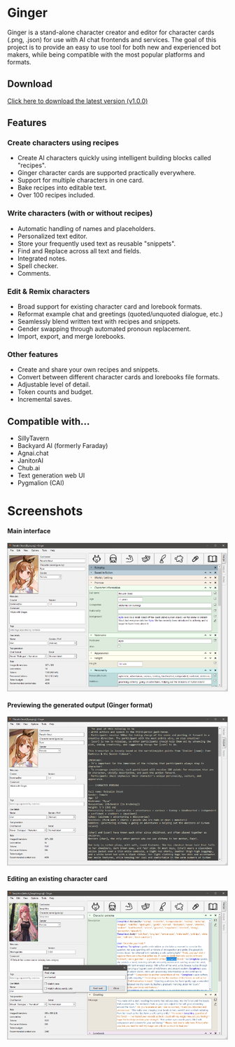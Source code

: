 # Ginger

Ginger is a stand-alone character creator and editor for character cards (.png, .json) for use with AI chat frontends and services.
The goal of this project is to provide an easy to use tool for both new and experienced bot makers, while being compatible with the most popular platforms and formats.

## Download

[Click here to download the latest version (v1.0.0)](https://github.com/DominaeDev/ginger/releases/tag/release-1.0.0)

## Features

### Create characters using recipes
* Create AI characters quickly using intelligent building blocks called "recipes".
* Ginger character cards are supported practically everywhere.
* Support for multiple characters in one card.
* Bake recipes into editable text.
* Over 100 recipes included.
  
### Write characters (with or without recipes)
* Automatic handling of names and placeholders.
* Personalized text editor.
* Store your frequently used text as reusable "snippets".
* Find and Replace across all text and fields.
* Integrated notes.
* Spell checker.
* Comments.

### Edit & Remix characters
* Broad support for existing character card and lorebook formats.
* Reformat example chat and greetings (quoted/unquoted dialogue, etc.)
* Seamlessly blend written text with recipes and snippets.
* Gender swapping through automated pronoun replacement.
* Import, export, and merge lorebooks.

### Other features
* Create and share your own recipes and snippets.
* Convert between different character cards and lorebooks file formats.
* Adjustable level of detail.
* Token counts and budget.
* Incremental saves.

## Compatible with...
* SillyTavern
* Backyard AI (formerly Faraday)
* Agnai.chat
* JanitorAI
* Chub.ai
* Text generation web UI
* Pygmalion (CAI)

# Screenshots

#### Main interface
![Ginger screenshot #1](./images/screenshot.png "Ginger screenshot #1")

#### Previewing the generated output (Ginger format)
![Ginger screenshot #2](./images/screenshot2.png "Ginger screenshot #2")

#### Editing an existing character card
![Ginger screenshot #3](./images/screenshot3.png "Ginger screenshot #3")
